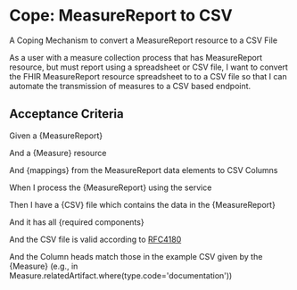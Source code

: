 # Cope: MeasureReport to CSV
A Coping Mechanism to convert a MeasureReport resource to a CSV File

As a user with a measure collection process that has MeasureReport resource, but must report using a spreadsheet or CSV file,
I want to convert the FHIR MeasureReport resource spreadsheet to to a CSV file
so that I can automate the transmission of measures to a CSV based endpoint.

## Acceptance Criteria
Given a {MeasureReport} 

And a {Measure} resource

And {mappings} from the MeasureReport data elements to CSV Columns

When I process the {MeasureReport} using the service 

Then I have a {CSV} file which contains the data in the {MeasureReport}

And it has all {required components}

And the CSV file is valid according to [RFC4180](https://tools.ietf.org/html/rfc4180)

And the Column heads match those in the example CSV given by the {Measure} (e.g., in Measure.relatedArtifact.where(type.code='documentation'))
